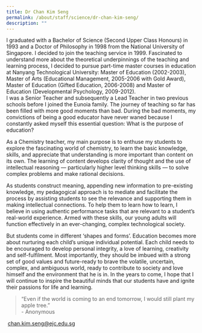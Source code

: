 ```yaml
---
title: Dr Chan Kim Seng
permalink: /about/staff/science/dr-chan-kim-seng/
description: ""
---
```

I graduated with a Bachelor of Science (Second Upper Class Honours) in 1993 and a Doctor of Philosophy in 1998 from the National University of Singapore. I decided to join the teaching service in 1999. Fascinated to understand more about the theoretical underpinnings of the teaching and learning process, I decided to pursue part-time master courses in education at Nanyang Technological University: Master of Education (2002-2003), Master of Arts (Educational Management, 2005-2006 with Gold Award), Master of Education (Gifted Education, 2006-2008) and Master of Education (Developmental Psychology, 2009-2012).  
I was a Senior Teacher and subsequently a Lead Teacher in two previous schools before I joined the Eunoia family. The journey of teaching so far has been filled with more good moments than bad. During the bad moments, my convictions of being a good educator have never waned because I constantly asked myself this essential question: What is the purpose of education?

As a Chemistry teacher, my main purpose is to enthuse my students to explore the fascinating world of chemistry, to learn the basic knowledge, skills, and appreciate that understanding is more important than content on its own. The learning of content develops clarity of thought and the use of intellectual reasoning — particularly higher level thinking skills — to solve complex problems and make rational decisions.

As students construct meaning, appending new information to pre-existing knowledge, my pedagogical approach is to mediate and facilitate the process by assisting students to see the relevance and supporting them in making intellectual connections. To help them to learn how to learn, I believe in using authentic performance tasks that are relevant to a student’s real-world experience. Armed with these skills, our young adults will function effectively in an ever-changing, complex technological society.

But students come in different ‘shapes and forms’. Education becomes more about nurturing each child’s unique individual potential. Each child needs to be encouraged to develop personal integrity, a love of learning, creativity and self-fulfilment. Most importantly, they should be imbued with a strong set of good values and future-ready to brave the volatile, uncertain, complex, and ambiguous world, ready to contribute to society and love himself and the environment that he is in. In the years to come, I hope that I will continue to inspire the beautiful minds that our students have and ignite their passions for life and learning.

> “Even if the world is coming to an end tomorrow, I would still plant my apple tree.”  
> \- Anonymous

 [chan.kim.seng@ejc.edu.sg](mailto:chan.kim.seng@ejc.edu.sg)